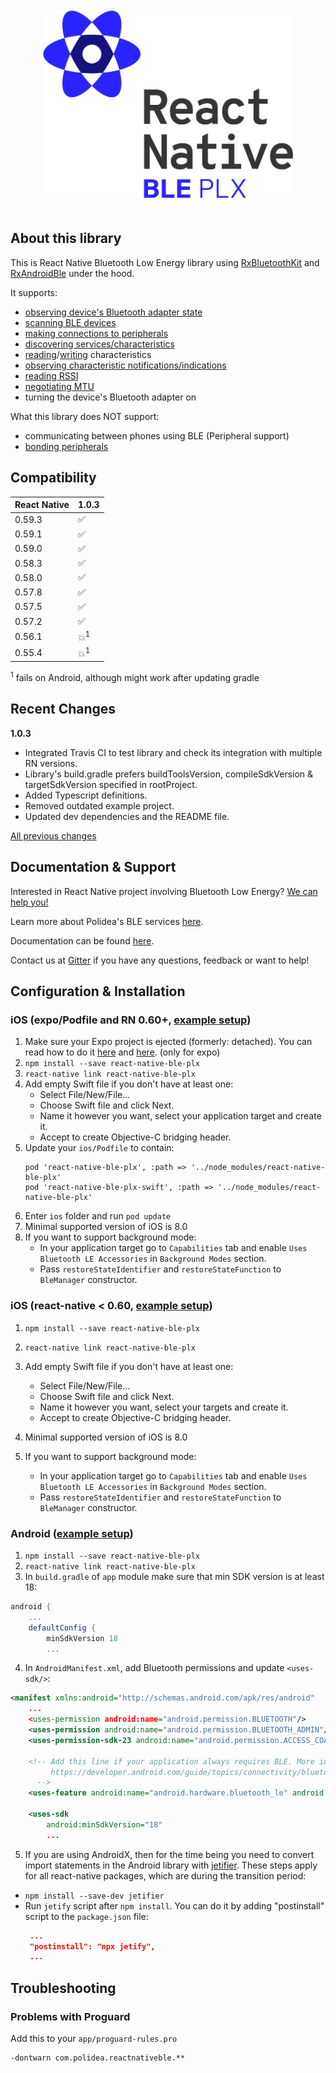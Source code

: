 <p align="center">
  <img
    alt="react-native-ble-plx library logo"
    src="docs/logo.png"
    height="300"
    style="margin-top: 20px; margin-bottom: 20px;"
  />
</p>

## About this library

This is React Native Bluetooth Low Energy library using [RxBluetoothKit](https://github.com/Polidea/RxBluetoothKit) and [RxAndroidBle](https://github.com/Polidea/RxAndroidBle) under the hood.

It supports:

- [observing device's Bluetooth adapter state](https://github.com/Polidea/react-native-ble-plx/wiki/Bluetooth-Adapter-State)
- [scanning BLE devices](https://github.com/Polidea/react-native-ble-plx/wiki/Bluetooth-Scanning)
- [making connections to peripherals](https://github.com/Polidea/react-native-ble-plx/wiki/Device-Connecting)
- [discovering services/characteristics](https://github.com/Polidea/react-native-ble-plx/wiki/Device-Service-Discovery)
- [reading](https://github.com/Polidea/react-native-ble-plx/wiki/Characteristic-Reading)/[writing](https://github.com/Polidea/react-native-ble-plx/wiki/Characteristic-Writing) characteristics
- [observing characteristic notifications/indications](https://github.com/Polidea/react-native-ble-plx/wiki/Characteristic-Notifying)
- [reading RSSI](https://github.com/Polidea/react-native-ble-plx/wiki/RSSI-Reading)
- [negotiating MTU](https://github.com/Polidea/react-native-ble-plx/wiki/MTU-Negotiation)
- turning the device's Bluetooth adapter on

What this library does NOT support:

- communicating between phones using BLE (Peripheral support)
- [bonding peripherals](https://github.com/Polidea/react-native-ble-plx/wiki/Device-Bonding)

## Compatibility

| React Native | 1.0.3              |
| ------------ | ------------------ |
| 0.59.3       | :white_check_mark: |
| 0.59.1       | :white_check_mark: |
| 0.59.0       | :white_check_mark: |
| 0.58.3       | :white_check_mark: |
| 0.58.0       | :white_check_mark: |
| 0.57.8       | :white_check_mark: |
| 0.57.5       | :white_check_mark: |
| 0.57.2       | :white_check_mark: |
| 0.56.1       | :boom:<sup>1</sup> |
| 0.55.4       | :boom:<sup>1</sup> |

<sup>1</sup> fails on Android, although might work after updating gradle

## Recent Changes

**1.0.3**

- Integrated Travis CI to test library and check its integration with multiple RN versions.
- Library's build.gradle prefers buildToolsVersion, compileSdkVersion & targetSdkVersion specified in rootProject.
- Added Typescript definitions.
- Removed outdated example project.
- Updated dev dependencies and the README file.

[All previous changes](CHANGELOG.md)

## Documentation & Support

Interested in React Native project involving Bluetooth Low Energy? [We can help you!](https://www.polidea.com/react-native)

Learn more about Polidea's BLE services [here](https://www.polidea.com/services/ble).

Documentation can be found [here](https://polidea.github.io/react-native-ble-plx/).

Contact us at [Gitter](https://gitter.im/RxBLELibraries/react-native-ble) if you have any questions, feedback or want to help!

## Configuration & Installation

### iOS (expo/Podfile and RN 0.60+, [example setup](https://github.com/Cierpliwy/SensorTagExpo))

1. Make sure your Expo project is ejected (formerly: detached). You can read how to do it [here](https://docs.expo.io/versions/v32.0.0/expokit/eject/) and [here](https://docs.expo.io/versions/latest/expokit/expokit). (only for expo)
2. `npm install --save react-native-ble-plx`
3. `react-native link react-native-ble-plx`
4. Add empty Swift file if you don't have at least one:
   - Select File/New/File...
   - Choose Swift file and click Next.
   - Name it however you want, select your application target and create it.
   - Accept to create Objective-C bridging header.
5. Update your `ios/Podfile` to contain:
   ```
   pod 'react-native-ble-plx', :path => '../node_modules/react-native-ble-plx'
   pod 'react-native-ble-plx-swift', :path => '../node_modules/react-native-ble-plx'
   ```
6. Enter `ios` folder and run `pod update`
7. Minimal supported version of iOS is 8.0
8. If you want to support background mode:
   - In your application target go to `Capabilities` tab and enable `Uses Bluetooth LE Accessories` in
     `Background Modes` section.
   - Pass `restoreStateIdentifier` and `restoreStateFunction` to `BleManager` constructor.

### iOS (react-native < 0.60, [example setup](https://github.com/Cierpliwy/SensorTag/tree/rn59))

1. `npm install --save react-native-ble-plx`
2. `react-native link react-native-ble-plx`
3. Add empty Swift file if you don't have at least one:
   - Select File/New/File...
   - Choose Swift file and click Next.
   - Name it however you want, select your targets and create it.
   - Accept to create Objective-C bridging header.
4. Minimal supported version of iOS is 8.0
5. If you want to support background mode:

   - In your application target go to `Capabilities` tab and enable `Uses Bluetooth LE Accessories` in
     `Background Modes` section.
   - Pass `restoreStateIdentifier` and `restoreStateFunction` to `BleManager` constructor.

### Android ([example setup](https://github.com/Cierpliwy/SensorTag))

1. `npm install --save react-native-ble-plx`
2. `react-native link react-native-ble-plx`
3. In `build.gradle` of `app` module make sure that min SDK version is at least 18:

```groovy
android {
    ...
    defaultConfig {
        minSdkVersion 18
        ...
```

4. In `AndroidManifest.xml`, add Bluetooth permissions and update `<uses-sdk/>`:

```xml
<manifest xmlns:android="http://schemas.android.com/apk/res/android"
    ...
    <uses-permission android:name="android.permission.BLUETOOTH"/>
    <uses-permission android:name="android.permission.BLUETOOTH_ADMIN"/>
    <uses-permission-sdk-23 android:name="android.permission.ACCESS_COARSE_LOCATION"/>

    <!-- Add this line if your application always requires BLE. More info can be found on:
         https://developer.android.com/guide/topics/connectivity/bluetooth-le.html#permissions
      -->
    <uses-feature android:name="android.hardware.bluetooth_le" android:required="true"/>

    <uses-sdk
        android:minSdkVersion="18"
        ...
```

5. If you are using AndroidX, then for the time being you need to convert import statements in the Android library with [jetifier](https://www.npmjs.com/package/jetifier). These steps apply for all react-native packages, which are during the transition period:

- `npm install --save-dev jetifier`
- Run `jetify` script after `npm install`. You can do it by adding "postinstall" script to the `package.json` file:
  ```json
   ...
   "postinstall": "npx jetify",
   ...
  ```

## Troubleshooting

### Problems with Proguard

Add this to your `app/proguard-rules.pro`

```
-dontwarn com.polidea.reactnativeble.**
```

